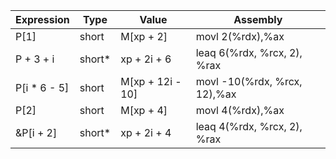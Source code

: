 | Expression   | Type   | Value            | Assembly                      |
|--------------|--------|------------------|-------------------------------|
| P[1]         | short  | M[xp + 2]        | movl 2(%rdx),%ax              |
| P + 3 + i    | short* | xp + 2i +  6     | leaq  6(%rdx, %rcx, 2), %rax  |
| P[i * 6 - 5] | short  | M[xp + 12i - 10] | movl -10(%rdx, %rcx, 12),%ax  |
| P[2]         | short  | M[xp + 4]        | movl 4(%rdx),%ax              |
| &P[i + 2]    | short* | xp + 2i + 4      | leaq 4(%rdx, %rcx, 2), %rax   |